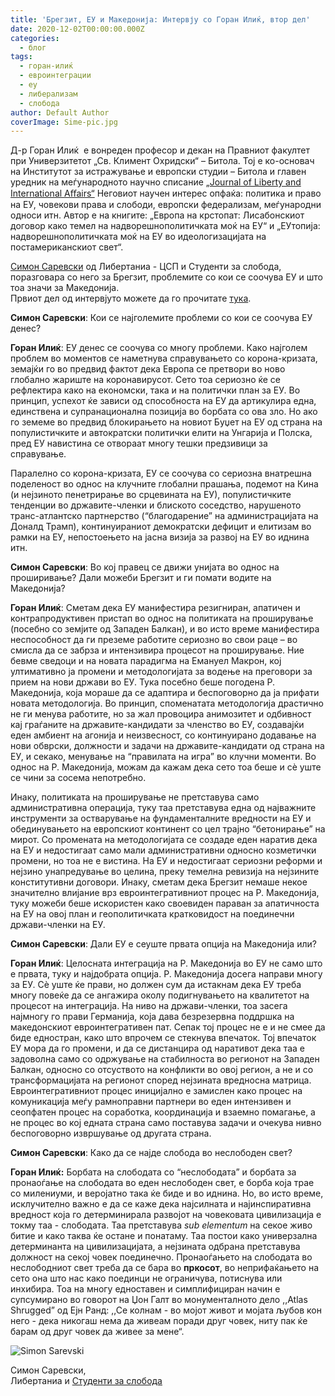 ```yaml
---
title: 'Брегзит, ЕУ и Македонија: Интервју со Горан Илиќ, втор дел'
date: 2020-12-02T00:00:00.000Z
categories:
  - блог
tags:
  - горан-илиќ
  - евроинтеграции
  - еу
  - либерализам
  - слобода
author: Default Author
coverImage: Sime-pic.jpg
---
```


Д-р Горан Илиќ  е вонреден професор и декан на Правниот факултет при Универзитетот „Св. Климент Охридски“ – Битола. Тој е ко-основач на Институтот за истражување и европски студии – Битола и главен уредник на меѓународното научно списание [„Journal of Liberty and International Aﬀairs“](http://www.e-jlia.com/) Неговиот научен интерес опфаќа: политика и право на ЕУ, човекови права и слободи, европски федерализам, меѓународни односи итн. Автор е на книгите: „Европа на крстопат: Лисабонскиот договор како темел на надворешнополитичката моќ на ЕУ“ и „ЕУтопија: надворешнополитичката моќ на ЕУ во идеологизацијата на постамериканскиот свет“.

[Симон Саревски](https://www.facebook.com/simon.sarevski) од Либертаниа - ЦСП и Студенти за слобода, поразговара со него за Брегзит, проблемите со кои се соочува ЕУ и што тоа значи за Македонија.  
Првиот дел од интервјуто можете да го прочитате [тука](http://libertaniabackup.local/bregzit-eu-makedonija-goran-ilikj/?fbclid=IwAR3htd9HZbfqD7l3umrRwMnLCab5tqChU2_wD5jZ9rdE3fTi1WYYT0lg9Ls).

**Симон Саревски**: Кои се најголемите проблеми со кои се соочува ЕУ денес? 

**Горан Илиќ**: ЕУ денес се соочува со многу проблеми. Како најголем проблем во моментов се наметнува справувањето со корона-кризата, земајќи го во предвид фактот дека Европа се претвори во ново глобално жариште на коронавирусот. Сето тоа сериозно ќе се рефлектира како на економски, така и на политички план за ЕУ. Во принцип, успехот ќе зависи од способноста на ЕУ да артикулира една, единствена и супранационална позиција во борбата со ова зло. Но ако го земеме во предвид блокирањето на новиот Буџет на ЕУ од страна на популистичките и автократски политички елити на Унгарија и Полска, пред ЕУ навистина се отвораат многу тешки предзивици за справување. 

Паралелно со корона-кризата, ЕУ се соочува со сериозна внатрешна поделеност во однос на клучните глобални прашања, подемот на Кина (и нејзиното пенетрирање во срцевината на ЕУ), популистичките тенденции во државите-членки и блиското соседство, нарушеното транс-атлантско партнерство (“благодарение” на администрацијата на Доналд Трамп), континуираниот демократски дефицит и елитизам во рамки на ЕУ, непостоењето на јасна визија за развој на ЕУ во иднина  итн.

**Симон Саревски**: Во кој правец се движи унијата во однос на проширивање? Дали можеби Брегзит и ги помати водите на Македонија?

**Горан Илиќ**: Сметам дека ЕУ манифестира резигниран, апатичен и контрапродуктивен пристап во однос на политиката на проширување (посебно со земјите од Западен Балкан), и во исто време манифестира неспособност да ги преземе работите сериозно во свои раце – во смисла да се забрза и интензивира процесот на проширување. Ние бевме сведоци и на новата парадигма на Емануел Макрон, кој ултимативно ја промени и методологијата за водење на преговори за прием на нови држави во ЕУ. Тука посебно беше погодена Р. Македонија, која мораше да се адаптира и беспоговорно да ја прифати новата методологија. Во принцип, споменатата методологија драстично не ги менува работите, но за жал провоцира анимозитет и одбивност кај граѓаните на државите-кандидати за членство во ЕУ, создавајќи еден амбиент на агонија и неизвесност, со континуирано додавање на нови обврски, должности и задачи на државите-кандидати од страна на ЕУ, и секако, менување на “правилата на игра” во клучни моменти. Во однос на Р. Македонија, можам да кажам дека сето тоа беше и сè уште се чини за сосема непотребно. 

Инаку, политиката на проширување не претставува само административна операција, туку таа претставува една од најважните инструменти за остварување на фундаменталните вредности на ЕУ и обединувањето на европскиот континент со цел трајно “бетонирање” на мирот. Со промената на методологијата се создаде еден наратив дека на ЕУ и недостигаат само мали административни односно козметички промени, но тоа не е вистина. На ЕУ и недостигаат сериозни реформи и нејзино унапредување во целина, преку темелна ревизија на нејзините конститутивни договори. Инаку, сметам дека Брегзит немаше некое значително влијание врз евроинтегративниот процес на Р. Македонија, туку можеби беше искористен како своевиден параван за апатичноста на ЕУ на овој план и геополитичката кратковидост на поединечни држави-членки на ЕУ.

**Симон Саревски**: Дали ЕУ е сеуште првата опција на Македонија или?

**Горан Илиќ**: Целосната интеграција на Р. Македонија во ЕУ не само што е првата, туку и најдобрата опција. Р. Македонија досега направи многу за ЕУ. Сè уште ќе прави, но должен сум да истакнам дека ЕУ треба многу повеќе да се ангажира околу подигнувањето на квалитетот на процесот на интеграција. На ниво на држави-членки, тоа засега најмногу го прави Германија, која дава безрезервна поддршка на македонскиот евроинтегративен пат. Сепак тој процес не е и не смее да биде едностран, како што впрочем се стекнува впечаток. Тој впечаток ЕУ мора да го промени, и да се дистанцира од наративот дека таа е задоволна само со одржување на стабилноста во регионот на Западен Балкан, односно со отсуството на конфликти во овој регион, а не и со трансформацијата на регионот според нејзината вредносна матрица. Евроинтегративниот процес иницијално е замислен како процес на комуникација меѓу рамноправни партнери во еден интензивен и сеопфатен процес на соработка, координација и взаемно помагање, а не процес во кој едната страна само поставува задачи и очекува нивно беспоговорно извршување од другата страна.

**Симон Саревски**: Како да се најде слобода во неслободен свет?

**Горан Илиќ:** Борбата на слободата со “неслободата” и борбата за пронаоѓање на слободата во еден неслободен свет, е борба која трае со милениуми, и веројатно така ќе биде и во иднина. Но, во исто време, исклучително важно е да се каже дека најсилната и најинспиративна вредност која го детерминирала развојот на човековата цивилизација е токму таа - слободата. Таа претставува _sub elementum_ на секое живо битие и како таква ќе остане и понатаму. Таа постои како универзална детерминанта на цивилизацијата, а нејзината одбрана претставува должност на секој човек поединечно. Пронаоѓањето на слободата во неслободниот свет треба да се бара во **пркосот**, во неприфаќањето на сето она што нас како поединци не ограничува, потиснува или инхибира. Тоа на многу едноставен и симплифициран начин е супсумирано во говорот на Џон Галт во монументалното дело ,,Atlas Shrugged” од Ејн Ранд: ,,Се колнам - во мојот живот и мојата љубов кон него - дека никогаш нема да живеам поради друг човек, ниту пак ќе барам од друг човек да живее за мене“.

![Simon Sarevski](http://libertaniabackup.local/wp-content/uploads/2020/02/Sime-pic.jpg)

Симон Саревски,  
Либертаниа и [Студенти за слобода](https://www.facebook.com/sfl.macedonia)
